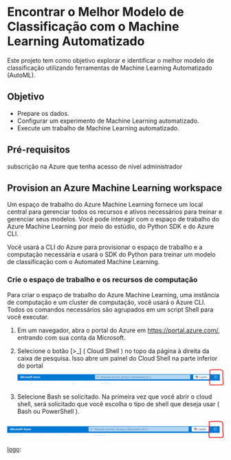 # Encontrar o Melhor Modelo de Classificação com o Machine Learning Automatizado

Este projeto tem como objetivo explorar e identificar o melhor modelo de classificação utilizando ferramentas de Machine Learning Automatizado (AutoML).

## Objetivo

- Prepare os dados.
- Configurar um experimento de Machine Learning automatizado.
- Execute um trabalho de Machine Learning automatizado.

## Pré-requisitos

subscrição na Azure que tenha acesso de nível administrador

## Provision an Azure Machine Learning workspace

Um espaço de trabalho do Azure Machine Learning fornece um local central para gerenciar todos os recursos e ativos necessários para treinar e gerenciar seus modelos. Você pode interagir com o espaço de trabalho do Azure Machine Learning por meio do estúdio, do Python SDK e do Azure CLI.

Você usará a CLI do Azure para provisionar o espaço de trabalho e a computação necessária e usará o SDK do Python para treinar um modelo de classificação com o Automated Machine Learning.

### Crie o espaço de trabalho e os recursos de computação

Para criar o espaço de trabalho do Azure Machine Learning, uma instância de computação e um cluster de computação, você usará o Azure CLI. Todos os comandos necessários são agrupados em um script Shell para você executar.

1. Em um navegador, abra o portal do Azure em https://portal.azure.com/, entrando com sua conta da Microsoft.


2. Selecione o botão [>_] ( Cloud Shell ) no topo da página à direita da caixa de pesquisa. Isso abre um painel do Cloud Shell na parte inferior do portal
![alt text][logo]

[logo]: https://github.com/David8Fernando/Encontrar-o-melhor-modelo-de-classifica--o-com-o-Machine-Learning-Automatizado/blob/b77d81da8cc517b0a911c9c4596af15f2189ab74/img/shell.png "Bash"

3. Selecione Bash se solicitado. Na primeira vez que você abrir o cloud shell, será solicitado que você escolha o tipo de shell que deseja usar ( Bash ou PowerShell ).

![alt text][logo]

[logo]:


